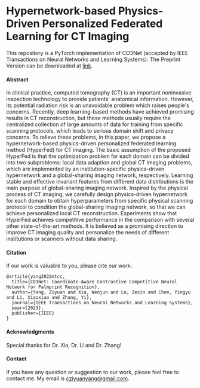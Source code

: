 # Hypernetwork-based Physics-Driven Personalized Federated Learning for CT Imaging

This repository is a PyTorch implementation of CO3Net (accepted by IEEE Transactions on Neural Networks and Learning Systems). The Preprint Version can be downloaded at [link](https://arxiv.org/abs/2206.03709).

#### Abstract
In clinical practice, computed tomography (CT) is an important noninvasive inspection technology to provide patients' anatomical information. However, its potential radiation risk is an unavoidable problem which raises people's concerns. Recently, deep learning-based methods have achieved promising results in CT reconstruction, but these methods usually require the centralized collection of large amounts of data for training from specific scanning protocols, which leads to serious domain shift and privacy concerns. To relieve these problems, in this paper, we propose a hypernetwork-based physics-driven personalized federated learning method (HyperFed) for CT imaging. The basic assumption of the proposed HyperFed is that the optimization problem for each domain can be divided into two subproblems: local data adaption and global CT imaging problems, which are implemented by an institution-specific physics-driven hypernetwork and a global-sharing imaging network, respectively. Learning stable and effective invariant features from different data distributions is the main purpose of global-sharing imaging network. Inspired by the physical process of CT imaging, we carefully design physics-driven hypernetwork for each domain to obtain hyperparameters from specific physical scanning protocol to condition the global-sharing imaging network, so that we can achieve personalized local CT reconstruction. Experiments show that HyperFed achieves competitive performance in the comparison with several other state-of-the-art methods. It is believed as a promising direction to improve CT imaging quality and personalize the needs of different institutions or scanners without data sharing.


#### Citation
If our work is valuable to you, please cite our work:
```
@article{yang2022mtcc,
  title={CO3Net: Coordinate-Aware Contrastive Competitive Neural Network for Palmprint Recognition},
  author={Yang, Ziyuan and Xia, Wenjun and Lu, Zexin and Chen, Yingyu and Li, Xiaoxiao and Zhang, Yi},
  journal={IEEE Transactions on Neural Networks and Learning Systems},
  year={2023},
  publisher={IEEE}
}
```

#### Acknowledgments
Special thanks for Dr. Xia, Dr. Li and Dr. Zhang!

#### Contact
If you have any question or suggestion to our work, please feel free to contact me. My email is cziyuanyang@gmail.com.

